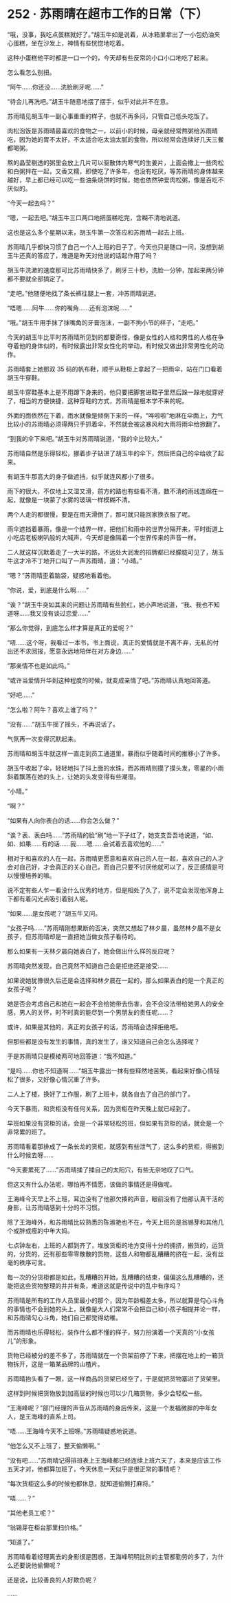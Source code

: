 <link rel="stylesheet" href="../styles/text.css"/>
<h1>252 · 苏雨晴在超市工作的日常（下）</h1>

“哦，没事，我吃点蛋糕就好了。”胡玉牛如是说着，从冰箱里拿出了一小包奶油夹心蛋糕，坐在沙发上，神情有些恍惚地吃着。

这种小蛋糕他平时都是一口一个的，今天却有些反常的小口小口地吃了起来。

怎么看怎么别扭。

“阿牛……你还没……洗脸刷牙呢……”

“待会儿再洗吧。”胡玉牛随意地摆了摆手，似乎对此并不在意。

苏雨晴见胡玉牛一副心事重重的样子，也就不再多问，只管自己低头吃饭了。

肉松泡饭是苏雨晴最喜欢的食物之一，以前小的时候，母亲就经常熬粥给苏雨晴吃，因为她的胃不太好，不太适合吃太油太腻的食物，所以经常会连续好几天三餐都喝粥。

熬的晶莹剔透的粥里会放上几片可以驱散体内寒气的生姜片，上面会撒上一些肉松和白粥拌在一起，又香又糯，即使吃了许多年，也没有吃厌，等苏雨晴的身体越来越好，早上都已经可以吃一些油条烧饼的时候，她也依然钟爱肉松粥，像是百吃不厌似的。

“今天一起去吗？”

“嗯，一起去吧。”胡玉牛三口两口地把蛋糕吃完，含糊不清地说道。

这也是这么多个星期以来，胡玉牛第一次答应和苏雨晴一起去上班。

苏雨晴几乎都快习惯了自己一个人上班的日子了，今天也只是随口一问，没想到胡玉牛还真的答应了，难道是昨天对他说的话起作用了吗？

胡玉牛洗漱的速度那可比苏雨晴快多了，刷牙三十秒，洗脸一分钟，加起来两分钟都不要就全部搞定了。

“走吧。”他随便地找了条长裤往腿上一套，冲苏雨晴说道。

“唔嗯……阿牛……你的嘴角……还有泡沫呢……”

“哦。”胡玉牛用手抹了抹嘴角的牙膏泡沫，一副不拘小节的样子，“走吧。”

今天的胡玉牛比平时苏雨晴所见到的都要奇怪，像是女性的人格和男性的人格在争夺着他的身体似的，有时候露出非常女性化的举动，有时候又做出非常男性化的动作。

苏雨晴套上她那双 35 码的帆布鞋，顺手从鞋柜上拿起了一把雨伞，站在门口看着胡玉牛穿鞋。

胡玉牛穿鞋基本上是不用蹲下身来的，他只要把脚套进鞋子里然后跺一跺地就穿好了，相当的方便快捷，这种穿鞋的方式，苏雨晴是根本学不来的呢。

外面的雨依然在下着，雨水就像是倾倒下来的一样，“哗啦啦”地淋在伞面上，力气比较小的苏雨晴必须得两只手抓着伞，不然就会被这暴风和大雨将雨伞给掀翻了。

“到我的伞下来吧。”胡玉牛对苏雨晴说道，“我的伞比较大。”

苏雨晴自然是乐得轻松，挪着步子钻进了胡玉牛的伞下，然后把自己的伞给收了起来。

有胡玉牛那高大的身子做遮挡，似乎就连风都小了很多。

雨下的很大，不仅地上又湿又滑，前方的路也有些看不清，数不清的雨线连绵在一起，就像是一块蒙了水雾的玻璃一样模糊不清。

两个人走的都很慢，要是在雨天滑倒了，那可就只能回家换衣服了呢。

雨伞遮挡着暴雨，像是一个结界一样，把他们和雨中的世界分隔开来，平时街道上小吃店老板喇叭般的大喊声，今天却是像隔着一个世界传来的声音一样。

二人就这样沉默着走了一大半的路，不远处大润发的招牌都已经朦胧可见了，胡玉牛这才冷不丁地开口叫了一声苏雨晴，道：“小晴。”

“嗯？”苏雨晴歪着脑袋，疑惑地看着他。

“你说，爱，到底是什么啊……”

“诶？”胡玉牛突如其来的问题让苏雨晴有些脸红，她小声地说道，“我、我也不知道呀……我又没有谈过恋爱……”

“那么你觉得，到底怎么样才算是真正的爱呢？”

“唔……这个呀，我看过一本书，书上面说，真正的爱情就是不离不弃，无私的付出还不求回报，愿意永远地陪伴在对方身边……”

“那亲情不也是如此吗。”

“或许当爱情升华到这种程度的时候，就变成亲情了吧。”苏雨晴认真地回答道。

“好吧……”

“怎么啦？阿牛？喜欢上谁了吗？”

“没有……”胡玉牛摇了摇头，不再说话了。

气氛再一次变得沉默起来。

苏雨晴和胡玉牛就这样一直走到员工通道里，暴雨似乎随着时间的推移小了许多。

胡玉牛收起了伞，轻轻地抖了抖上面的水珠，而苏雨晴则摸了摸头发，零星的小雨斜着飘落在她的头上，让她的头发变得有些潮湿。

“小晴。”

“啊？”

“如果有人向你表白的话……你会怎么做？”

“诶？表、表白吗……”苏雨晴的脸“刷”地一下子红了，她支支吾吾地说道，“如、如、如果……有的话……我……嗯……会试着去喜欢他的……”

相对于和喜欢的人在一起，苏雨晴更愿意和喜欢自己的人在一起，喜欢自己的人才会对自己好，才会真正的关心自己，而自己只要不讨厌他就可以了，反正感情是可以慢慢培养的嘛。

说不定有些人乍一看没什么优秀的地方，但是相处了久了，说不定会发现他浑身上下都有着闪光点吸引着别人呢。

“如果……是女孩呢？”胡玉牛又问。

“女孩子吗……”苏雨晴刚想果断的否决，突然又想起了林夕晨，虽然林夕晨不是女孩子，但苏雨晴却是一直把她当做女孩子看待的。

那么如果有一天林夕晨向她表白了，她会做出什么样的反应呢？

苏雨晴突然发现，自己竟然不知道自己会是拒绝还是接受……

如果说她犹豫很久后还是会选择和林夕晨在一起的，那么如果表白的是一个真正的女孩子呢？

她是否会考虑自己和她在一起会不会给她带去伤害，会不会没法带给她男人的安全感，男人的关怀，时不时真的能尽到一个男朋友的责任呢……？

或许，如果是其他的，真正的女孩子的话，苏雨晴会选择拒绝吧。

但那些都是没有发生的事情，真的发生了，谁又知道自己会怎么选择呢？

于是苏雨晴只是模棱两可地回答道：“我不知道。”

“是吗……你也不知道啊……”胡玉牛露出一抹有些释然地苦笑，看起来好像心情轻松了很多，又好像心情沉重了许多。

二人上了楼，换好了工作服，刷了上班卡，就各自去了自己的部门了。

今天下暴雨，和货柜没有任何关系，因为货柜在昨天晚上就已经到了。

早班如果没有货柜的话，会是一个非常轻松的班，但如果有货柜的话，就会是一个非常累的班了。

苏雨晴看着那排成了一条长龙的货柜，就感到有些泄气了，这么多的货柜，得搬到什么时候去呀……

“今天要累死了……”苏雨晴揉了揉自己的太阳穴，有些无奈地叹了口气。

但这又有什么办法呢，哪怕再不情愿，该做的事情还是得做呢。

王海峰今天早上不上班，耳边没有了他那欠揍的声音，眼前没有了他那认真干活的身影，让苏雨晴感到十分的不习惯。

除了王海峰外，和苏雨晴比较熟悉的陈淑艳也不在，今天上班的是翁锡芽和其他几个或胖或瘦的中年大妈。

七点钟左右，上班的人都到齐了，堆放货柜的地方变得十分的拥挤，搬货的，运货的，分货的，还有那些零零散散的货物，这些人和物都乱糟糟的挤在一起，没有丝毫的秩序可言。

每一次的分货柜都是如此，乱糟糟的开始，乱糟糟的结束，偏偏这么乱糟糟的，还能把这些货物整理的井井有条，难道这就是传说中的乱中有序吗？

苏雨晴是所有的工作人员里最小的那个，因为年龄相差太多，所以就算是勾心斗角的事情也不会到她的头上，就像是大人们常常不会把自己和小孩子相提并论一样，和苏雨晴勾心斗角，她们自己都觉得幼稚。

而苏雨晴也乐得轻松，装作什么都不懂的样子，努力扮演着一个天真的“小女孩儿”的形象。

货物已经被分的差不多了，苏雨晴就在一个货架前停了下来，把摆在地上的一箱货物拆开，这是一箱某品牌的山楂片。

苏雨晴抬头看了一眼，这一样商品的货架已经空了，于是就把货物塞进了货架里。

这样到时候把货物放到加高层的时候也可以少几箱货物，多少会轻松一些。

“王海峰呢？”部门经理的声音从苏雨晴的身后传来，这是一个发福微胖的中年女人，是王海峰的直系上司。

“唔……王海峰今天不上班呀。”苏雨晴疑惑地说道。

“他怎么又不上班了，整天偷懒啊。”

“没有吧……”苏雨晴记得排班表上王海峰都已经连续上班六天了，本来是应该工作五天才对，他都算加班了，今天休息一天似乎是很正常的事情吧？

“每次货柜这么多的时候他都休息，就知道偷懒打麻将。”

“唔……？”

“其他老员工呢？”

“翁锡芽在柜台那里扫价格。”

“知道了。”

苏雨晴看着经理离去的身影很是困惑，王海峰明明比别的主管都勤劳的多了，为什么还要说他偷懒呢？

还是说，比较善良的人好欺负呢？

……
